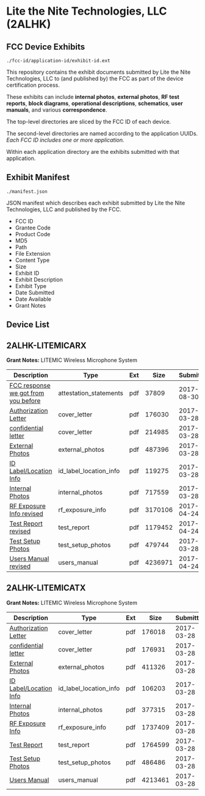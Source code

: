 # Lite the Nite Technologies, LLC (2ALHK)
## FCC Device Exhibits

```
./fcc-id/application-id/exhibit-id.ext
```

This repository contains the exhibit documents submitted by Lite the Nite Technologies, LLC to (and published by) the FCC as part of the device certification process.

These exhibits can include **internal photos**, **external photos**, **RF test reports**, **block diagrams**, **operational descriptions**, **schematics**, **user manuals**, and various **correspondence**.

The top-level directories are sliced by the FCC ID of each device.

The second-level directories are named according to the application UUIDs. *Each FCC ID includes one or more application.*

Within each application directory are the exhibits submitted with that application. 

## Exhibit Manifest

```
./manifest.json
```

JSON manifest which describes each exhibit submitted by Lite the Nite Technologies, LLC and published by the FCC.

- FCC ID
- Grantee Code
- Product Code
- MD5
- Path
- File Extension
- Content Type
- Size
- Exhibit ID
- Exhibit Description
- Exhibit Type
- Date Submitted
- Date Available
- Grant Notes

## Device List
## 2ALHK-LITEMICARX
**Grant Notes:** LITEMIC Wireless Microphone System

| Description | Type | Ext | Size | Submitted | Available |
| ----------- | ---- | --- | ---- | --------- | --------- |
| [FCC response we got from you before](2ALHK-LITEMICARX/bb08d35acc01053ead3a1db55ee583cf/3535475.pdf) | attestation_statements | pdf | 37809 | 2017-08-30 | 2017-04-25 |
| [Authorization Letter](2ALHK-LITEMICARX/bb08d35acc01053ead3a1db55ee583cf/3335031.pdf) | cover_letter | pdf | 176030 | 2017-03-28 | 2017-04-25 |
| [confidential letter](2ALHK-LITEMICARX/bb08d35acc01053ead3a1db55ee583cf/3335032.pdf) | cover_letter | pdf | 214985 | 2017-03-28 | 2017-04-25 |
| [External Photos](2ALHK-LITEMICARX/bb08d35acc01053ead3a1db55ee583cf/3335035.pdf) | external_photos | pdf | 487396 | 2017-03-28 | 2017-04-25 |
| [ID Label/Location Info](2ALHK-LITEMICARX/bb08d35acc01053ead3a1db55ee583cf/3335041.pdf) | id_label_location_info | pdf | 119275 | 2017-03-28 | 2017-04-25 |
| [Internal Photos](2ALHK-LITEMICARX/bb08d35acc01053ead3a1db55ee583cf/3335036.pdf) | internal_photos | pdf | 717559 | 2017-03-28 | 2017-04-25 |
| [RF Exposure Info revised](2ALHK-LITEMICARX/bb08d35acc01053ead3a1db55ee583cf/3368090.pdf) | rf_exposure_info | pdf | 3170106 | 2017-04-24 | 2017-04-25 |
| [Test Report revised](2ALHK-LITEMICARX/bb08d35acc01053ead3a1db55ee583cf/3367645.pdf) | test_report | pdf | 1179452 | 2017-04-24 | 2017-04-25 |
| [Test Setup Photos](2ALHK-LITEMICARX/bb08d35acc01053ead3a1db55ee583cf/3335037.pdf) | test_setup_photos | pdf | 479744 | 2017-03-28 | 2017-04-25 |
| [Users Manual revised](2ALHK-LITEMICARX/bb08d35acc01053ead3a1db55ee583cf/3367646.pdf) | users_manual | pdf | 4236971 | 2017-04-24 | 2017-04-25 |
## 2ALHK-LITEMICATX
**Grant Notes:** LITEMIC Wireless Microphone System

| Description | Type | Ext | Size | Submitted | Available |
| ----------- | ---- | --- | ---- | --------- | --------- |
| [Authorization Letter](2ALHK-LITEMICATX/0559aae1f91451d1d335bb7db8f2f9f9/3334977.pdf) | cover_letter | pdf | 176018 | 2017-03-28 | 2017-03-29 |
| [confidential letter](2ALHK-LITEMICATX/0559aae1f91451d1d335bb7db8f2f9f9/3334978.pdf) | cover_letter | pdf | 176931 | 2017-03-28 | 2017-03-29 |
| [External Photos](2ALHK-LITEMICATX/0559aae1f91451d1d335bb7db8f2f9f9/3334984.pdf) | external_photos | pdf | 411326 | 2017-03-28 | 2017-03-29 |
| [ID Label/Location Info](2ALHK-LITEMICATX/0559aae1f91451d1d335bb7db8f2f9f9/3334989.pdf) | id_label_location_info | pdf | 106203 | 2017-03-28 | 2017-03-29 |
| [Internal Photos](2ALHK-LITEMICATX/0559aae1f91451d1d335bb7db8f2f9f9/3334986.pdf) | internal_photos | pdf | 377315 | 2017-03-28 | 2017-03-29 |
| [RF Exposure Info](2ALHK-LITEMICATX/0559aae1f91451d1d335bb7db8f2f9f9/3334979.pdf) | rf_exposure_info | pdf | 1737409 | 2017-03-28 | 2017-03-29 |
| [Test Report](2ALHK-LITEMICATX/0559aae1f91451d1d335bb7db8f2f9f9/3334947.pdf) | test_report | pdf | 1764599 | 2017-03-28 | 2017-03-29 |
| [Test Setup Photos](2ALHK-LITEMICATX/0559aae1f91451d1d335bb7db8f2f9f9/3334991.pdf) | test_setup_photos | pdf | 486486 | 2017-03-28 | 2017-03-29 |
| [Users Manual](2ALHK-LITEMICATX/0559aae1f91451d1d335bb7db8f2f9f9/3334993.pdf) | users_manual | pdf | 4213461 | 2017-03-28 | 2017-03-29 |
